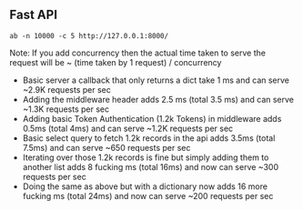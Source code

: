 ## Fast API

`ab -n 10000 -c 5 http://127.0.0.1:8000/`

Note: If you add concurrency then the actual time taken to serve the request will be ~ (time taken by 1 request) / concurrency

- Basic server a callback that only returns a dict take 1 ms and can serve ~2.9K requests per sec
- Adding the middleware header adds 2.5 ms (total 3.5 ms) and can serve ~1.3K requests per sec
- Adding basic Token Authentication (1.2k Tokens) in middleware adds 0.5ms (total 4ms) and can serve ~1.2K requests per sec
- Basic select query to fetch 1.2k records in the api adds 3.5ms (total 7.5ms) and can serve ~650 requests per sec
- Iterating over those 1.2k records is fine but simply adding them to another list adds 8 fucking ms (total 16ms) and now can serve ~300 requests per sec
- Doing the same as above but with a dictionary now adds 16 more fucking ms (total 24ms) and now can serve ~200 requests per sec
